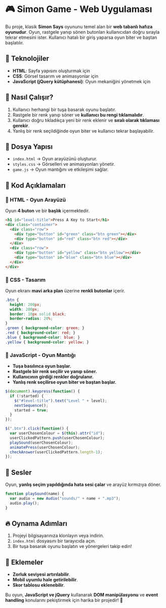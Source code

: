 # 🎮 Simon Game - Web Uygulaması

Bu proje, klasik **Simon Says** oyununu temel alan bir **web tabanlı hafıza oyunudur**. Oyun, rastgele yanıp sönen butonları kullanıcıdan doğru sırayla tekrar etmesini ister. Kullanıcı hatalı bir giriş yaparsa oyun biter ve baştan başlatılır.

## 🚀 Teknolojiler
- **HTML**: Sayfa yapısını oluşturmak için
- **CSS**: Görsel tasarım ve animasyonlar için
- **JavaScript (jQuery kütüphanesi)**: Oyun mekaniğini yönetmek için

## 📌 Nasıl Çalışır?
1. Kullanıcı herhangi bir tuşa basarak oyunu başlatır.
2. Rastgele bir renk yanıp söner ve **kullanıcı bu rengi tıklamalıdır**.
3. Kullanıcı doğru tıkladıkça yeni bir renk eklenir ve **sıralı olarak tıklaması gerekir**.
4. Yanlış bir renk seçildiğinde oyun biter ve kullanıcı tekrar başlayabilir.

## 📂 Dosya Yapısı

- `index.html` → Oyun arayüzünü oluşturur.
- `styles.css` → Görselleri ve animasyonları yönetir.
- `game.js` → Oyun mantığını ve etkileşimi sağlar.

## 📜 Kod Açıklamaları

### 🎨 HTML - Oyun Arayüzü
Oyun **4 buton** ve bir **başlık** içermektedir.
```html
<h1 id="level-title">Press A Key to Start</h1>
<div class="container">
  <div class="row">
    <div type="button" id="green" class="btn green"></div>
    <div type="button" id="red" class="btn red"></div>
  </div>
  <div class="row">
    <div type="button" id="yellow" class="btn yellow"></div>
    <div type="button" id="blue" class="btn blue"></div>
  </div>
</div>
```

### 🎨 CSS - Tasarım
Oyun ekranı **mavi arka plan** üzerine **renkli butonlar** içerir.
```css
.btn {
  height: 200px;
  width: 200px;
  border: 10px solid black;
  border-radius: 20%;
}
.green { background-color: green; }
.red { background-color: red; }
.blue { background-color: blue; }
.yellow { background-color: yellow; }
```

### 🧠 JavaScript - Oyun Mantığı
- **Tuşa basılınca oyun başlar.**
- **Rastgele bir renk seçilir ve yanıp söner.**
- **Kullanıcının girdiği renkler doğrulanır.**
- **Yanlış renk seçilirse oyun biter ve baştan başlar.**

```javascript
$(document).keypress(function() {
  if (!started) {
    $("#level-title").text("Level " + level);
    nextSequence();
    started = true;
  }
});

$(".btn").click(function() {
  var userChosenColour = $(this).attr("id");
  userClickedPattern.push(userChosenColour);
  playSound(userChosenColour);
  animatePress(userChosenColour);
  checkAnswer(userClickedPattern.length-1);
});
```

## 🎵 Sesler
Oyun, **yanlış seçim yapıldığında hata sesi çalar** ve arayüz kırmızıya döner.
```javascript
function playSound(name) {
  var audio = new Audio("sounds/" + name + ".mp3");
  audio.play();
}
```

## 🔥 Oynama Adımları
1. Projeyi bilgisayarınıza klonlayın veya indirin.
2. `index.html` dosyasını bir tarayıcıda açın.
3. Bir tuşa basarak oyunu başlatın ve yönergeleri takip edin!

## 📌 Eklemeler
- **Zorluk seviyesi artırılabilir**.
- **Mobil uyumlu hale getirilebilir**.
- **Skor tablosu eklenebilir**.

Bu oyun, **JavaScript ve jQuery** kullanarak **DOM manipülasyonu** ve **event handling** konularını pekiştirmek için harika bir projedir! 🚀

